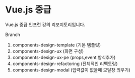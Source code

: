 # Vue.js 중급

Vue.js 중급 인프런 강의 리포지토리입니다.

Branch
1. components-design-template (기본 템플릿)
2. components-design-ux (화면 구성)
3. components-design-ux-pe (props,event 방식추가)
4. components-design-refactoring (전체적인 리팩토링)
5. components-design-modal (입력값이 없을때 모달창 띄우기) 
